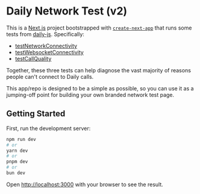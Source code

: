 # Daily Network Test (v2)

This is a [Next.js](https://nextjs.org) project bootstrapped with [`create-next-app`](https://nextjs.org/docs/app/api-reference/cli/create-next-app) that runs some tests from [daily-js](https://github.com/daily-co/daily-js). Specifically:

- [testNetworkConnectivity](https://docs.daily.co/reference/daily-js/instance-methods/test-network-connectivity)
- [testWebsocketConnectivity](https://docs.daily.co/reference/daily-js/instance-methods/test-websocket-connectivity)
- [testCallQuality](https://docs.daily.co/reference/daily-js/instance-methods/test-call-quality)

Together, these three tests can help diagnose the vast majority of reasons people can't connect to Daily calls.

This app/repo is designed to be a simple as possible, so you can use it as a jumping-off point for building your own branded network test page.

## Getting Started

First, run the development server:

```bash
npm run dev
# or
yarn dev
# or
pnpm dev
# or
bun dev
```

Open [http://localhost:3000](http://localhost:3000) with your browser to see the result.

